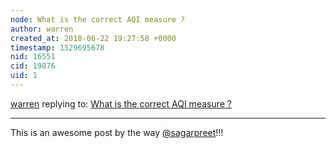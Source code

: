 ```yaml
---
node: What is the correct AQI measure ?
author: warren
created_at: 2018-06-22 19:27:58 +0000
timestamp: 1529695678
nid: 16551
cid: 19876
uid: 1
---
```




[warren](../profile/warren) replying to: [What is the correct AQI measure ?](../notes/sagarpreet/06-22-2018/what-is-the-correct-aqi-measure)

----
This is an awesome post by the way [@sagarpreet](/profile/sagarpreet)!!!